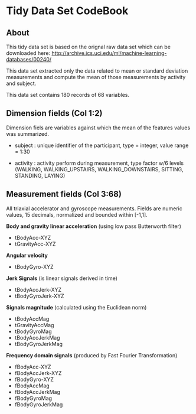Tidy Data Set CodeBook
=====================
About
-----
This tidy data set is based on the orignal raw data set which can be downloaded here:
http://archive.ics.uci.edu/ml/machine-learning-databases/00240/

This data set extracted only the data related to mean or standard deviation measurements and compute the mean of those measurements by activity and subject. 

This data set contains 180 records of 68 variables.

Dimension fields (Col 1:2)
--------------------------
Dimension fiels are variables against which the mean of the features values was summarized.
- subject : unique identifier of the participant, type = integer, value range = 1:30

- activity : activity perform during measurement, type factor w/6 levels (WALKING, WALKING_UPSTAIRS,  WALKING_DOWNSTAIRS, SITTING, STANDING, LAYING)


Measurement fields (Col 3:68)
-----------------------------
All triaxial accelerator and gyroscope measurements.
Fields are numeric values, 15 decimals, normalized and bounded within [-1,1].

<b>Body and gravity linear acceleration</b> (using low pass Butterworth filter)
- tBodyAcc-XYZ 
- tGravityAcc-XYZ

<b>Angular velocity</b>
- tBodyGyro-XYZ

<b>Jerk Signals</b> (is linear signals derived in time)
- tBodyAccJerk-XYZ
- tBodyGyroJerk-XYZ

<b>Signals magnitude</b>  (calculated using the Euclidean norm)
- tBodyAccMag
- tGravityAccMag
- tBodyGyroMag
- tBodyAccJerkMag
- tBodyGyroJerkMag

<b>Frequency domain signals</b>  (produced by Fast Fourier Transformation)
- fBodyAcc-XYZ
- fBodyAccJerk-XYZ
- fBodyGyro-XYZ
- fBodyAccMag
- fBodyAccJerkMag
- fBodyGyroMag
- fBodyGyroJerkMag

